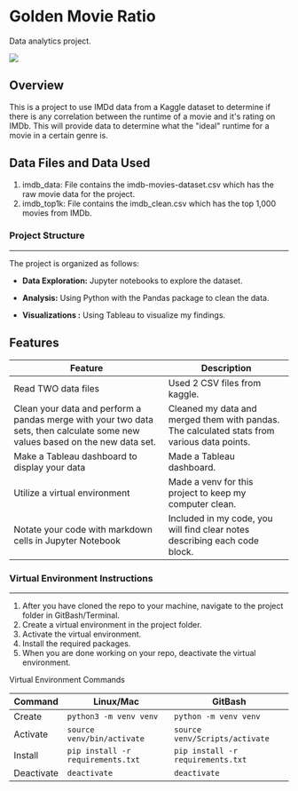 # Golden Movie Ratio
Data analytics project.

![](https://github.com/wchilders/golden-movie-ratio/blob/main/20thcf.gif)

## Overview
This is a project to use IMDd data from a Kaggle dataset to determine if there is any correlation between the runtime of a movie and it's rating on IMDb.
This will provide data to determine what the "ideal" runtime for a movie in a certain genre is.

## Data Files and Data Used
1. imdb_data: File contains the imdb-movies-dataset.csv which has the raw movie data for the project.
2. imdb_top1k: File contains the imdb_clean.csv which has the top 1,000 movies from IMDb.

### Project Structure
---

The project is organized as follows:

- **Data Exploration:** Jupyter notebooks to explore the dataset.

- **Analysis:** Using Python with the Pandas package to clean the data.

- **Visualizations :** Using Tableau to visualize my findings.

## Features

  | Feature        | Description                           |
  |----------------|---------------------------------------|
  | Read TWO data files| Used 2 CSV files from kaggle.          |
  | Clean your data and perform a pandas merge with your two data sets, then calculate some new values based on the new data set.      | Cleaned my data and merged them with pandas. The calculated stats from various data points. |
  | Make a Tableau dashboard to display your data | Made a Tableau dashboard. |
  | Utilize a virtual environment      | Made a venv for this project to keep my computer clean. |
  | Notate your code with markdown cells in Jupyter Notebook | Included in my code, you will find clear notes describing each code block. |

###  Virtual Environment Instructions
---
1. After you have cloned the repo to your machine, navigate to the project 
folder in GitBash/Terminal.
1. Create a virtual environment in the project folder. 
1. Activate the virtual environment.
1. Install the required packages. 
1. When you are done working on your repo, deactivate the virtual environment.

Virtual Environment Commands

| Command | Linux/Mac | GitBash |
|---------|-----------|---------|
| Create | `python3 -m venv venv` | `python -m venv venv` |
| Activate | `source venv/bin/activate` | `source venv/Scripts/activate` |
| Install | `pip install -r requirements.txt` | `pip install -r requirements.txt` |
| Deactivate | `deactivate` | `deactivate` |
